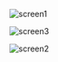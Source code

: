 ![screen1](https://github.com/HathreN/pilka/assets/39675402/32058245-39bb-4d5c-a969-e6e4a144195a)

![screen3](https://github.com/HathreN/pilka/assets/39675402/eb50f3d5-0f69-44ca-954c-88391c9329e4)

![screen2](https://github.com/HathreN/pilka/assets/39675402/aecc45b3-6192-4e04-8d63-9ad82b42826b)
